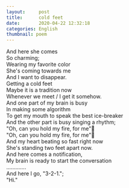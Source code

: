 ```yaml
---
layout:     post
title:      cold feet
date:       2020-04-22 12:32:18
categories: English
thumbnail: poem
---
```


And here she comes  
So charming;  
Wearing my favorite color  
She's coming towards me  
And I want to disappear.  
Getting a cold feet  
Maybe it is a tradition now  
Whenever we meet / I get it somehow.  
And one part of my brain is busy  
In making some algorithm  
To get my mouth to speak the best ice-breaker  
And the other part is busy singing a rhythm;  
"Oh, can you hold my fire, for me"🎵  
"Oh, can you hold my fire, for me"🎵  
And my heart beating so fast right now  
She's standing two feet apart now.  
And here comes a notification,  
My brain is ready to start the conversation  
.............  
And here I go, "3-2-1.";  
"Hi."  